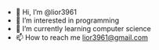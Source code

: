 - 👋 Hi, I’m @lior3961
- 👀 I’m interested in programming
- 🌱 I’m currently learning computer science
- 📫 How to reach me lior3961@gmail.com
